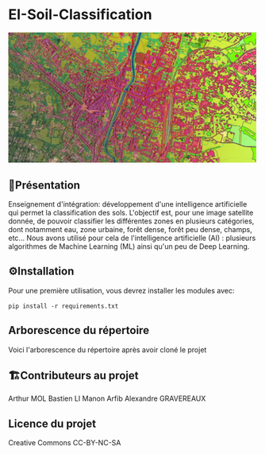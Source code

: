 # EI-Soil-Classification

<img src="./presentation.jpg" width="500">

## 📖Présentation

Enseignement d'intégration: développement d'une intelligence artificielle qui permet la classification des sols.
L'objectif est, pour une image satellite donnée, de pouvoir classifier les différentes zones en plusieurs catégories, dont notamment eau, zone urbaine, forêt dense, forêt peu dense, champs, etc...
Nous avons utilisé pour cela de l'intelligence artificielle (AI) : plusieurs algorithmes de Machine Learning (ML) ainsi qu'un peu de Deep Learning.

## ⚙️Installation

Pour une première utilisation, vous devrez installer les modules avec:

```
pip install -r requirements.txt
```

## Arborescence du répertoire

Voici l'arborescence du répertoire après avoir cloné le projet

## 🏗️Contributeurs au projet

Arthur MOL
Bastien LI
Manon Arfib
Alexandre GRAVEREAUX

## Licence du projet

Creative Commons CC-BY-NC-SA
